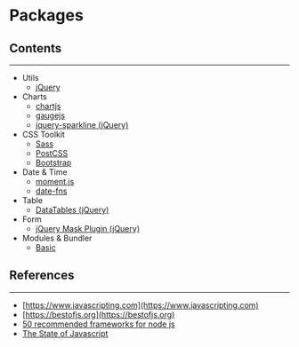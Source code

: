 # Packages

## Contents
---

* Utils
  * [jQuery](util/jquery/)
* Charts
  * [chartjs](chart/chartjs/)
  * [gaugejs](chart/gaugejs/)
  * [jquery-sparkline (jQuery)](chart/jquery-sparkline/)
* CSS Toolkit
  * [Sass](css-processor/sass/)
  * [PostCSS](css-processor/postcss/)
  * [Bootstrap](css-toolkit/bootstrap/)
* Date & Time
  * [moment.js](https://momentjs.com)
  * [date-fns](https://github.com/date-fns/date-fns)
* Table
  * [DataTables (jQuery)](table/datatables/)
* Form
  * [jQuery Mask Plugin (jQuery)](form/jquery-mask-plugin/)
* Modules & Bundler
  * [Basic](modules)


## References
---

* [https://www.javascripting.com](https://www.javascripting.com)
* [https://bestofjs.org](https://bestofjs.org)
* [50 recommended frameworks for node js](https://boostlog.io/@nixus89896/50-recommended-frameworks-for-node-js-5aefe14e47018500491f4447)
* [The State of Javascript](http://stateofjs.com/2017/flavors/)